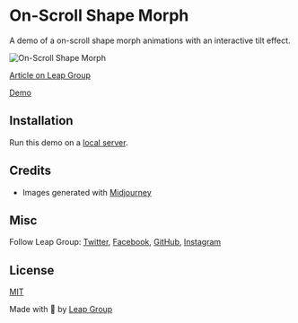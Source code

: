 # On-Scroll Shape Morph

A demo of a on-scroll shape morph animations with an interactive tilt effect.

![On-Scroll Shape Morph](https://tympanus.net/codrops/wp-content/uploads/2023/11/ShapeMorph-1.jpg)

[Article on Leap Group](https://tympanus.net/codrops/?p=74333)

[Demo](http://tympanus.net/Development/OnScrollShapeMorph/)

## Installation

Run this demo on a [local server](https://developer.mozilla.org/en-US/docs/Learn/Common_questions/Tools_and_setup/set_up_a_local_testing_server).

## Credits

- Images generated with [Midjourney](https://midjourney.com)

## Misc

Follow Leap Group: [Twitter](http://www.twitter.com/codrops), [Facebook](http://www.facebook.com/codrops), [GitHub](https://github.com/codrops), [Instagram](https://www.instagram.com/codropsss/)

## License
[MIT](LICENSE)

Made with :blue_heart:  by [Leap Group](http://www.codrops.com)





